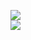 [![](https://img.shields.io/badge/Made%20With-Github%20Spray-lightgrey.svg?style=for-the-badge&logo=github)](https://github.com/Annihil/github-spray#30042)  
[![](https://i.imgur.com/2DrTn0Z.gif)](https://github.com/Annihil/github-spray)
